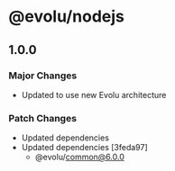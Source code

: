 # @evolu/nodejs

## 1.0.0

### Major Changes

- Updated to use new Evolu architecture

### Patch Changes

- Updated dependencies
- Updated dependencies [3feda97]
  - @evolu/common@6.0.0
